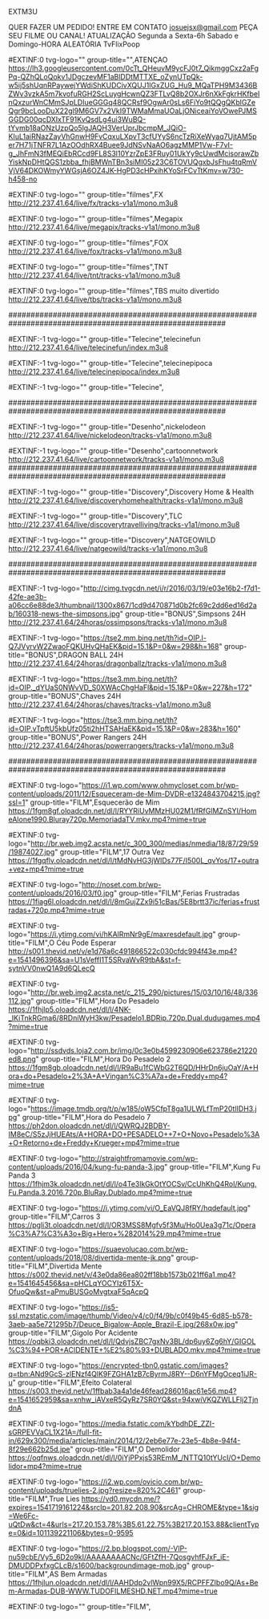 EXTM3U

QUER FAZER UM PEDIDO!
ENTRE EM CONTATO josuejsx@gmail.com
PEÇA SEU FILME OU CANAL!
ATUALIZAÇÃO Segunda a Sexta-6h
            Sabado e Domingo-HORA ALEATÓRIA 
TvFlixPoop

#EXTINF:0 tvg-logo="" group-title="",ATENÇAO
https://lh3.googleusercontent.com/0cTt_QHeuvM9ycFJ0t7_QikmggCxz2aFgPq-QZhQLoQokv1JDgczevMF1aBlDDtMTTXE_oZynUTpQk-w5ij5shUqnRPaywejYWdiShKUDCivXQUJ1IGxZUG_Hu9_MQaTPH9M3436BZWv3vzkA5m7kvofuRGH2ScLuygHcwnQZ3FTLvQ8b2OXJr6nXkFgkrHKfbeInQxzurWnCMmSJpLDIueGGGq48QCRsf9OgwAr0sLs6FiYo9tQQgQKblGZeQgr9bcLooDuX22gl9M6GV7x2VkI9TWMaMmaUOaLjONiceaiYoVOwePJMSGGDG00qcDXIxTF91KvQsdLg4ui3WuBQ-tYvmb18aONzUzpQo5lgJAQH3VerUprJbcmpM_JQiO-KIuL1aiRNazZayVhGnwH9FvCqxuLXpvT3cfUYyS6ncTzRiXeWyaq7UjtAM5per7H71jTNFR7L1AzOOdhRX4Buee9JdNSvNaAO6agzMMP1Vw-F7vI-g_JhFmN3fMEQiEbRCcd9FL8S3l10YzrZpE3FRuy01UkYy9cUwdMcisorawZbYiskNpDHtQGS1zbba_fhjBMWnTBn3siMI05z23C6TOVUQgxbJsFhu4tqRmVVjV64DKOWmyYWGsjA6OZ4JK-HgPD3cHPxihKYoSrFCvTtKmv=w730-h458-no


#EXTINF:0 tvg-logo="" group-title="filmes",FX
http://212.237.41.64/live/fx/tracks-v1a1/mono.m3u8


#EXTINF:0 tvg-logo="" group-title="filmes",Megapix
http://212.237.41.64/live/megapix/tracks-v1a1/mono.m3u8

#EXTINF:0 tvg-logo="" group-title="filmes",FOX
http://212.237.41.64/live/fox/tracks-v1a1/mono.m3u8

#EXTINF:0 tvg-logo="" group-title="filmes",TNT
http://212.237.41.64/live/tnt/tracks-v1a1/mono.m3u8

#EXTINF:0 tvg-logo="" group-title="filmes",TBS muito divertido
http://212.237.41.64/live/tbs/tracks-v1a1/mono.m3u8


#########################################################################################################

#EXTINF:-1 tvg-logo="" group-title="Telecine",telecinefun
http://212.237.41.64/live/telecinefun/index.m3u8

#EXTINF:-1 tvg-logo="" group-title="Telecine",telecinepipoca
http://212.237.41.64/live/telecinepipoca/index.m3u8

#EXTINF:-1 tvg-logo="" group-title="Telecine",


#########################################################################################################

#EXTINF:-1 tvg-logo="" group-title="Desenho",nickelodeon
http://212.237.41.64/live/nickelodeon/tracks-v1a1/mono.m3u8

#EXTINF:-1 tvg-logo="" group-title="Desenho",cartoonnetwork
http://212.237.41.64/live/cartoonnetwork/tracks-v1a1/mono.m3u8
#########################################################################################################

#EXTINF:-1 tvg-logo="" group-title="Discovery",Discovery Home & Health
http://212.237.41.64/live/discoveryhomehealth/tracks-v1a1/mono.m3u8

#EXTINF:-1 tvg-logo="" group-title="Discovery",TLC
http://212.237.41.64/live/discoverytravelliving/tracks-v1a1/mono.m3u8

#EXTINF:-1 tvg-logo="" group-title="Discovery",NATGEOWILD
http://212.237.41.64/live/natgeowild/tracks-v1a1/mono.m3u8

#########################################################################################################

#EXTINF:-1 tvg-logo="http://cimg.tvgcdn.net/i/r/2016/03/19/e03e16b2-f7d1-42fe-ae3b-a06cc6e88de3/thumbnail/1300x867/1cd9d470871d0b2fc69c2dd6ed16d2ab/160318-news-the-simpsons.jpg" group-title="BONUS",Simpsons 24H
http://212.237.41.64/24horas/ossimpsons/tracks-v1a1/mono.m3u8

#EXTINF:-1 tvg-logo="https://tse2.mm.bing.net/th?id=OIP.l-Q7JVyrvW2ZwaoFQKUHvQHaEK&pid=15.1&P=0&w=298&h=168" group-title="BONUS",DRAGON BALL 24H
http://212.237.41.64/24horas/dragonballz/tracks-v1a1/mono.m3u8

#EXTINF:-1 tvg-logo="https://tse3.mm.bing.net/th?id=OIP._dYUaS0NWvVD_S0XWAcChgHaFl&pid=15.1&P=0&w=227&h=172" group-title="BONUS",Chaves 24H
http://212.237.41.64/24horas/chaves/tracks-v1a1/mono.m3u8


#EXTINF:-1 tvg-logo="https://tse3.mm.bing.net/th?id=OIP.vTpftU5kbUfz05ti2hHTSAHaEK&pid=15.1&P=0&w=283&h=160" group-title="BONUS",Power Rangers 24H
http://212.237.41.64/24horas/powerrangers/tracks-v1a1/mono.m3u8

#########################################################################################################

#EXTINF:0 tvg-logo="https://i1.wp.com/www.ohmycloset.com.br/wp-content/uploads/2011/12/Esqueceram-de-Mim-DVDR-e1324843704215.jpg?ssl=1" group-title="FILM",Esquecerão de Mim
https://1fgm8gf.oloadcdn.net/dl/l/RYYRiUvMMzHU02M1/fRfGlMZnSYI/HomeAlone1990.Bluray720p.MemoriadaTV.mkv.mp4?mime=true

#EXTINF:0 tvg-logo="http://br.web.img2.acsta.net/c_300_300/medias/nmedia/18/87/29/59/19874027.jpg" group-title="FILM",17 Outra Vez
https://1fgqflv.oloadcdn.net/dl/l/tMdNvHG3jWIDs77F/I500L_qvYos/17+outra+vez+mp4?mime=true

#EXTINF:0 tvg-logo="http://noset.com.br/wp-content/uploads/2016/03/f0.jpg" group-title="FILM",Ferias Frustradas
https://1fiag6l.oloadcdn.net/dl/l/8mGujZZx9i51cBas/5E8brtt37ic/ferias+frustradas+720p.mp4?mime=true

#EXTINF:0 tvg-logo="https://i.ytimg.com/vi/hKAlRmNr9gE/maxresdefault.jpg" group-title="FILM",O Céu Pode Esperar 
http://s001.thevid.net/v/e1d76a6c491866522c030cfdc994f43e.mp4?e=1541496396&sa=U1sVeffI1T5SRvaWvR9tbA&st=f-sytnVV0nwQ1A9d6QLecQ

#EXTINF:0 tvg-logo="http://br.web.img2.acsta.net/c_215_290/pictures/15/03/10/16/48/336112.jpg" group-title="FILM",Hora Do Pesadelo
https://1fhjlp5.oloadcdn.net/dl/l/4NK-_IKiTnkRGma6/8RDniWyH3kw/Pesadelo1.BDRip.720p.Dual.dudugames.mp4?mime=true

#EXTINF:0 tvg-logo="http://ssdvds.loja2.com.br/img/0c3e0b4599230906e623786e21220ed8.png" group-title="FILM",Hora Do Pesadelo 2
https://1fgm8gb.oloadcdn.net/dl/l/R9aBu1fCWbG2T6QD/HHrDn6juOaY/A+Hora+do+Pesadelo+2%3A+A+Vingan%C3%A7a+de+Freddy+mp4?mime=true

#EXTINF:0 tvg-logo="https://image.tmdb.org/t/p/w185/oW5CfpT8ga1ULWLfTmP20tlIDH3.jpg" group-title="FILM",Hora do Pesadelo 7
https://ph2don.oloadcdn.net/dl/l/QWRQJ2BDBY-IM8eC/S5zJjHUEAts/A+HORA+DO+PESADELO++7+O+Novo+Pesadelo%3A+O+Retorno+de+Freddy+Krueger+mp4?mime=true

#EXTINF:0 tvg-logo="http://straightfromamovie.com/wp-content/uploads/2016/04/kung-fu-panda-3.jpg" group-title="FILM",Kung Fu Panda 3
https://1fhjm3k.oloadcdn.net/dl/l/o4Te3lkGkOtYOCSv/CcUhKhQ4RoI/Kung.Fu.Panda.3.2016.720p.BluRay.Dublado.mp4?mime=true

#EXTINF:0 tvg-logo="https://i.ytimg.com/vi/O_EaVQJ8fRY/hqdefault.jpg" group-title="FILM",Carros 3
https://pgli3t.oloadcdn.net/dl/l/OR3MSS8Mgfv5f3Mu/Ho0Uea3g71c/Opera%C3%A7%C3%A3o+Big+Hero+%282014%29.mp4?mime=true

#EXTINF:0 tvg-logo="https://suaevolucao.com.br/wp-content/uploads/2018/08/divertida-mente-jk.png" group-title="FILM",Divertida Mente
https://s002.thevid.net/v/43e0da86ea802ff18bb1573b021ff6a1.mp4?e=1541645456&sa=pHCLqYOCYIz6T5X-OfuoQw&st=aPmuBUSGoMvgtxaF5qAcpQ

#EXTINF:0 tvg-logo="https://is5-ssl.mzstatic.com/image/thumb/Video/v4/c0/f4/9b/c0f49b45-6d85-b578-3aeb-aa5e721295b7/Deuce_Bigalow-Apple_Brazil-E.jpg/268x0w.jpg" group-title="FILM",Gigolo Por Acidente
https://oqbki3.oloadcdn.net/dl/l/QdvjsZBC7gxNv3BL/dp6uy6Zg6hY/GIGOL%C3%94+POR+ACIDENTE+%E2%80%93+DUBLADO.mkv.mp4?mime=true

#EXTINF:0 tvg-logo="https://encrypted-tbn0.gstatic.com/images?q=tbn:ANd9GcS-zlENzf4QlK9FZGHA1zB7cByrmJ8RY--D6nYFMgOceq1iJR-u" group-title="FILM",Efeito Colateral 
https://s003.thevid.net/v/1ffbab3a4a1de46fead286016ac61e56.mp4?e=1541652959&sa=xnhw_iAVxeR5QyRz7SR0YQ&st=94xwiVKQZWLLFlj2TjndnA

#EXTINF:0 tvg-logo="https://media.fstatic.com/kYbdhDE_ZZI-sGRPEVVaCL1X21A=/full-fit-in/629x300/media/articles/main/2014/12/2eb6e77e-23e5-4b8e-94f4-8f29e662b25d.jpe" group-title="FILM",O Demolidor
https://oqfnws.oloadcdn.net/dl/l/0iYjPPxjs53REmM_/NTTQ10tYUcI/O+Demolidor+mp4?mime=true

#EXTINF:0 tvg-logo="https://i2.wp.com/ovicio.com.br/wp-content/uploads/truelies-2.jpg?resize=820%2C461" group-title="FILM",True Lies
https://vd0.mycdn.me/?expires=1541719161224&srcIp=201.82.208.90&srcAg=CHROME&type=1&sig=We6Fc-uQtDw&ct=4&urls=217.20.153.78%3B5.61.22.75%3B217.20.153.88&clientType=0&id=101139221106&bytes=0-9595

#EXTINF:0 tvg-logo="https://2.bp.blogspot.com/-VlP-nu59cbE/Vy5_6D2o9kI/AAAAAAAACNc/GFtZfH-7QosgvhfFJxF_iE-DMUDDPxfxgCLcB/s1600/backgroundimage-mob.jpg" group-title="FILM",AS Bem Armadas
https://1fhjlun.oloadcdn.net/dl/l/AAHDdp2vlWpn99X5/RCPFFZIbo9Q/As+Bem-Armadas-DUB-WWW.TUDOFILMESHD.NET.mp4?mime=true

#EXTINF:0 tvg-logo="" group-title="FILM",
